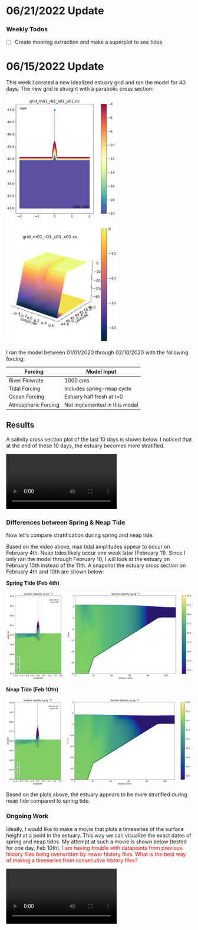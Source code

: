 # 06/21/2022 Update

### Weekly Todos
- [ ] Create mooring extraction and make a superplot to see tides


# 06/15/2022 Update

This week I created a new idealized estuary grid and ran the model for 40 days.
The new grid is straight with a parabolic cross section:

<img src="alpeGrid.png" alt="alpeGrid" width="300"/>
<img src="alpe3D.png" alt="alpe3D" width="300"/>

I ran the model between 01/01/2020 through 02/10/2020 with the following forcing:

|Forcing | Model Input|
|---|---|
|River Flowrate|1000 cms|
|Tidal Forcing| Includes spring-neap cycle|
|Ocean Forcing| Estuary half fresh at t=0|
|Atmospheric Forcing|Not implemented in this model|

## Results

A salinity cross section plot of the last 10 days is shown below. I noticed that at the end of these 10 days, the estuary becomes more stratified.

<video src="https://user-images.githubusercontent.com/15829099/173406059-3dc31852-9f74-460e-9f1d-61ec65cab31a.mp4" controls="controls" style="max-width: 650px;">
</video>

### Differences between Spring & Neap Tide

Now let's compare stratification during spring and neap tide.

Based on the video above, max tidal amplitudes appear to occur on February 4th. Neap tides likely occur one week later (February 11). Since I only ran the model through February 10, I will look at the estuary on February 10th instead of the 11th. A snapshot the estuary cross section on February 4th and 10th are shown below:

**Spring Tide (Feb 4th)**

<img src="alpeSpring.png" alt="alpeGrid" width="600"/>

**Neap Tide (Feb 10th)**

<img src="alpeNeap.png" alt="alpeNeap" width="600"/>

Based on the plots above, the estuary appears to be more stratified during neap tide compared to spring tide.

### Ongoing Work

Ideally, I would like to make a movie that plots a timeseries of the surface height at a point in the estuary. This way we can visualize the exact dates of spring and neap tides. My attempt at such a movie is shown below (tested for one day, Feb 10th). <span style="color:red">
  I am having trouble with datapoints from previous history files being overwritten by newer history files. What is the best way of making a timeseries from consecutive history files?
</span>

<video src="https://user-images.githubusercontent.com/15829099/173740184-6252fa72-f6a8-4dc2-b053-5898dc5de24b.mp4" controls="controls" style="max-width: 650px;">
</video>